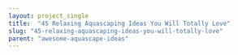 ```yaml
---
layout: project_single
title:  "45 Relaxing Aquascaping Ideas You Will Totally Love"
slug: "45-relaxing-aquascaping-ideas-you-will-totally-love"
parent: "awesome-aquascape-ideas"
---
```

 